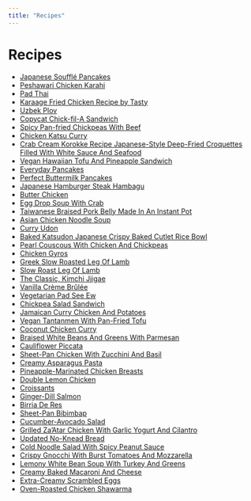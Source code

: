 ```yaml
---
title: "Recipes"
---
```


# Recipes

- [Japanese Soufflé Pancakes](./japanese-souffl%C3%A9-pancakes.md)
- [Peshawari Chicken Karahi](./peshawari-chicken-karahi.md)
- [Pad Thai](./pad-thai.md)
- [Karaage Fried Chicken Recipe by
  Tasty](./karaage-fried-chicken-recipe-by-tasty.md)
- [Uzbek Plov](./uzbek-plov.md)
- [Copycat Chick-fil-A Sandwich](./copycat-chick-fil-a-sandwich.md)
- [Spicy Pan-fried Chickpeas With Beef](./spicy-pan-fried-chickpeas-with-beef.md)
- [Chicken Katsu Curry](./chicken-katsu-curry.md)
- [Crab Cream Korokke Recipe Japanese-Style Deep-Fried Croquettes
  Filled With White Sauce And Seafood](./crab-cream-korokke-recipe-japanese-style-deep-fried-croquettes-filled-with-white-sauce-and-seafood.md)
- [Vegan Hawaiian Tofu And Pineapple
  Sandwich](./vegan-hawaiian-tofu-and-pineapple-sandwich.md)
- [Everyday Pancakes](./everyday-pancakes.md)
- [Perfect Buttermilk Pancakes](./perfect-buttermilk-pancakes.md)
- [Japanese Hamburger Steak Hambagu](./japanese-hamburger-steak-hambagu.md)
- [Butter Chicken](./butter-chicken.md)
- [Egg Drop Soup With Crab](./egg-drop-soup-with-crab.md)
- [Taiwanese Braised Pork Belly Made In An Instant Pot](./taiwanese-braised-pork-belly-made-in-an-instant-pot.md)
- [Asian Chicken Noodle Soup](./asian-chicken-noodle-soup.md)
- [Curry Udon](./curry-udon.md)
- [Baked Katsudon Japanese Crispy Baked Cutlet Rice Bowl](./baked-katsudon-japanese-crispy-baked-cutlet-rice-bowl.md)
- [Pearl Couscous With Chicken And Chickpeas](./pearl-couscous-with-chicken-and-chickpeas.md)
- [Chicken Gyros](./chicken-gyros.md)
- [Greek Slow Roasted Leg Of Lamb](./greek-slow-roasted-leg-of-lamb.md)
- [Slow Roast Leg Of Lamb](./slow-roast-leg-of-lamb.md)
- [The Classic, Kimchi Jjigae](./the-classic-kimchi-jjigae.md)
- [Vanilla Crème Brûlée](./vanilla-creme-brulee.md)
- [Vegetarian Pad See Ew](./vegetarian-pad-see-ew.md)
- [Chickpea Salad Sandwich](./chickpea-salad-sandwich.md)
- [Jamaican Curry Chicken And Potatoes](./jamaican-curry-chicken-and-potatoes.md)
- [Vegan Tantanmen With Pan-Fried Tofu](./vegan-tantanmen-with-pan-fried-tofu.md)
- [Coconut Chicken Curry](./coconut-chicken-curry.md)
- [Braised White Beans And Greens With Parmesan](./braised-white-beans-and-greens-with-parmesan.md)
- [Cauliflower Piccata](./cauliflower-piccata.md)
- [Sheet-Pan Chicken With Zucchini And Basil](./sheet-pan-chicken-with-zucchini-and-basil.md)
- [Creamy Asparagus Pasta](./creamy-asparagus-pasta.md)
- [Pineapple-Marinated Chicken Breasts](./pineapple-marinated-chicken-breasts.md)
- [Double Lemon Chicken](./double-lemon-chicken.md)
- [Croissants](./croissants.md)
- [Ginger-Dill Salmon](./ginger-dill-salmon.md)
- [Birria De Res](./birria-de-res.md)
- [Sheet-Pan Bibimbap](./sheet-pan-bibimbap.md)
- [Cucumber-Avocado Salad](./cucumber-avocado-salad.md)
- [Grilled Za’Atar Chicken With Garlic Yogurt And Cilantro](./grilled-zaatar-chicken-with-garlic-yogurt-and-cilantro.md)
- [Updated No-Knead Bread](./updated-no-knead-bread.md)
- [Cold Noodle Salad With Spicy Peanut Sauce](./cold-noodle-salad-with-spicy-peanut-sauce.md)
- [Crispy Gnocchi With Burst Tomatoes And Mozzarella](./crispy-gnocchi-with-burst-tomatoes-and-mozzarella.md)
- [Lemony White Bean Soup With Turkey And Greens](./lemony-white-bean-soup-with-turkey-and-greens.md)
- [Creamy Baked Macaroni And
  Cheese](./creamy-baked-macaroni-and-cheese.md)
- [Extra-Creamy Scrambled Eggs](./extra-creamy-scrambled-eggs.md)
- [Oven-Roasted Chicken Shawarma](./oven-roasted-chicken-shawarma)
